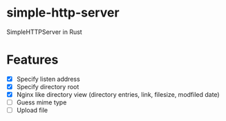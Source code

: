 # simple-http-server
SimpleHTTPServer in Rust

# Features
- [x] Specify listen address
- [x] Specify directory root
- [x] Nginx like directory view (directory entries, link, filesize, modfiled date)
- [ ] Guess mime type
- [ ] Upload file <Optional>
